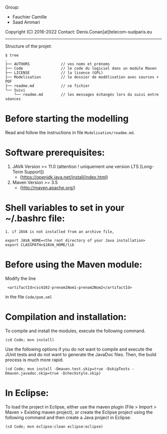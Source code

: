 Group:
- Fauchier Camille
- Saad Ammari

Copyright (C) 2016-2022
Contact: Denis.Conan[at]telecom-sudparis.eu

----

Structure of the projet:
```
$ tree
.
├── AUTHORS              // vos noms et prénoms
├── Code                 // le code du logiciel dans un module Maven
├── LICENSE              // la lisence (GPL)
├── Modelisation         // le dossier de modélisation avec sources + PDF
├── readme.md            // ce fichier
└── Suivi
    └── readme.md        // les messages échangés lors du suivi entre séances
```

# Before starting the modelling

Read and follow the instructions in file `Modelisation/readme.md`.

# Software prerequisites:

1. JAVA Version >= 11.0 (attention ! uniquement une version LTS [Long-Term Support])
    * (https://openjdk.java.net/install/index.html)
2. Maven Version >= 3.5
    * (http://maven.apache.org/)

# Shell variables to set in your ~/.bashrc file:

	1. if JAVA is not installed from an archive file,
```
export JAVA_HOME=<the root directory of your Java installation>
export CLASSPATH=$JAVA_HOME/lib
```

# Before using the Maven module:

Modify the line 
```
 <artifactId>csc4102-prenom1Nom1-prenom2Nom2</artifactId>
```
in the file `Code/pom.xml`

# Compilation and installation:

To compile and install the modules, execute the following command.

```
(cd Code; mvn install)
```

Use the following options if you do not want to compile and execute the JUnit tests and do not want to generate the JavaDoc files. Then, the build process is much more rapid.

```
(cd Code; mvn install -Dmaven.test.skip=true -DskipTests -Dmaven.javadoc.skip=true -Dcheckstyle.skip)
```

# In Eclipse:

To load the project in Eclipse, either use the maven plugin (File > Import > Maven > Existing maven project), or create the Eclipse project using the following command and then create a Java project in Eclipse:

```
(cd Code; mvn eclipse:clean eclipse:eclipse)
```
